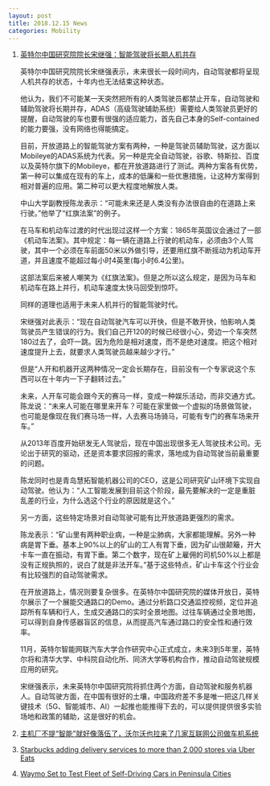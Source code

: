 ```yaml
---
layout: post
title: 2018.12.15 News
categories: Mobility
---
```


1. [英特尔中国研究院院长宋继强：智能驾驶将长期人机共存](https://36kr.com/p/5167078.html)

    英特尔中国研究院院长宋继强表示，未来很长一段时间内，自动驾驶都将呈现人机共存的状态，十年内也无法结束这种状态。

    他认为，我们不可能某一天突然把所有的人类驾驶员都禁止开车，自动驾驶和辅助驾驶将长期并存，ADAS（高级驾驶辅助系统）需要给人类驾驶员更好的提醒，自动驾驶的车也要有很强的适应能力，首先自己本身的Self-contained的能力要强，没有网络也得能搞定。

    目前，开放道路上的智能驾驶方案有两种，一种是驾驶员辅助驾驶，这方面以Mobileye的ADAS系统为代表。另一种是完全自动驾驶，谷歌、特斯拉、百度以及英特尔旗下的Mobileye，都在开放道路进行了测试。两种方案各有优势，第一种可以集成在现有的车上，成本的低廉和一些优惠措施，让这种方案得到相对普遍的应用。第二种可以更大程度地解放人类。

    中山大学副教授陈龙表示：“可能未来还是人类没有办法很自由的在道路上来行驶。”他举了“红旗法案”的例子。

    在马车和机动车过渡的时代出现过这样一个方案：1865年英国议会通过了一部《机动车法案》。其中规定：每一辆在道路上行驶的机动车，必须由3个人驾驶，其中一个必须在车前面50米以外做引导，还要用红旗不断摇动为机动车开道，并且速度不能超过每小时4英里(每小时6.4公里)。

    这部法案后来被人嘲笑为《红旗法案》。但是之所以这么规定，是因为马车和机动车在路上并行，机动车速度太快马回受到惊吓。

    同样的道理也适用于未来人机并行的智能驾驶时代。

    宋继强对此表示：“现在自动驾驶汽车可以开快，但是不敢开快，怕影响人类驾驶员产生错误的行为。我们自己开120的时候已经很小心，旁边一个车突然180过去了，会吓一跳。因为危险是相对速度，而不是绝对速度。把这个相对速度提升上去，就要求人类驾驶员越来越少才行。”

    但是“人开和机器开这两种情况一定会长期存在，目前没有一个专家说这个东西可以在十年内一下子翻转过去。”

    未来，人开车可能会跟今天的赛马一样，变成一种娱乐活动，而非交通方式。陈龙说：“未来人可能在哪里来开车？可能在家里做一个虚拟的场景做驾驶，也可能是像现在我们赛马场一样，人去赛马场骑马，可能有专门的赛车场来开车。”

    从2013年百度开始研发无人驾驶后，现在中国出现很多无人驾驶技术公司。无论出于研究的驱动，还是资本要求回报的需求，落地成为自动驾驶当前最重要的问题。

    陈龙同时也是青岛慧拓智能机器公司的CEO，这是公司研究矿山环境下实现自动驾驶。他认为：“人工智能发展到目前这个阶段，最先要解决的一定是重脏乱差的行业，为什么选这个行业的原因就是这个。”

    另一方面，这些特定场景对自动驾驶可能有比开放道路更强烈的需求。

    陈龙表示：“矿山里有两种职业病，一种是尘肺病，大家都能理解。另外一种病是胃下垂。基本上90%以上的矿山的工人有胃下垂，因为矿山很颠簸，开大卡车一直在振动，有胃下垂。第二个数字，现在矿上雇佣的司机50%以上都是没有正规执照的，说白了就是非法开车。”基于这些特点，矿山卡车这个行业会有比较强烈的自动驾驶需求。

    在开放道路上，情况则要复杂很多。在英特尔中国研究院的媒体开放日，英特尔展示了一个展能交通路口的Demo。通过分析路口交通监控视频，定位并追踪所有车辆和行人，生成交通路口的实时全景地图。过往车辆通过全景地图，可以得到自身传感器盲区的信息，从而提高汽车通过路口的安全性和通行效率。

    11月，英特尔智能网联汽车大学合作研究中心正式成立，未来3到5年里，英特尔将和清华大学、中科院自动化所、同济大学等机构合作，推动自动驾驶规模应用的研究。

    宋继强表示，未来英特尔中国研究院将抓住两个方面，自动驾驶和服务机器人。自动驾驶方面，在中国有很好的土壤，中国政府差不多是唯一把这几样关键技术（5G、智能城市、AI）一起推也能推得下去的，可以提供提供很多实验场地和政策的辅助，这是很好的机会。

2. [主机厂不提“智能”就好像落伍了，沃尔沃也拉来了几家互联网公司做车机系统](https://36kr.com/p/5166925.html)

3. [Starbucks adding delivery services to more than 2,000 stores via Uber Eats](https://techcrunch.com/2018/12/14/starbucks-adding-delivery-services-to-more-than-2000-stores-via-uber-eats/)

4. [Waymo Set to Test Fleet of Self-Driving Cars in Peninsula Cities](https://sanfrancisco.cbslocal.com/video/3994012-waymo-set-to-test-fleet-of-self-driving-cars-in-peninsula-cities/)

